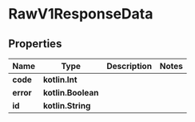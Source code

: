 
# RawV1ResponseData

## Properties
| Name | Type | Description | Notes |
| ------------ | ------------- | ------------- | ------------- |
| **code** | **kotlin.Int** |  |  |
| **error** | **kotlin.Boolean** |  |  |
| **id** | **kotlin.String** |  |  |



